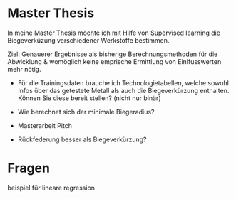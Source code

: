 # Master Thesis 
In meine Master Thesis möchte ich mit Hilfe von Supervised learning die Biegeverküzung verschiedener Werkstoffe bestimmen. 

Ziel: Genauerer Ergebnisse als bisherige Berechnungsmethoden für die Abwicklung &  womöglich keine emprische Ermittlung von Einlfusswerten mehr nötig. 
- Für die Trainingsdaten brauche ich Technologietabellen, welche sowohl Infos über das getestete Metall als auch die Biegeverkürzung enthalten. Können Sie diese bereit stellen? (nicht nur binär)

- Wie berechnet sich der minimale Biegeradius? 
- Masterarbeit Pitch 


- Rückfederung besser als Biegeverkürzung? 

# Fragen 
beispiel für lineare regression 

